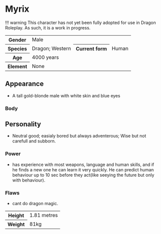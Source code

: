 # Myrix
!!! warning
    This character has not yet been fully adopted for use in Dragon Roleplay. As such, it is a work in progress.

<table>
  <tr>
    <th>Gender</th>
    <td> Male</td>
  </tr>
  <tr>
    <th>Species</th>
    <td>Dragon; Western</td>
    <th>Current form </th>
    <td>Human
</tr>
  <tr>
    <th>Age</th>
    <td>4000 years</td>
  </tr>
  <tr>
    <th>Element</th>
    <td>None</td>
  </tr>
</table>

## Appearance
* A tall gold-blonde male with white skin and blue eyes

### Body
<table>
  <tr>
    <th>Height</th>
    <td>1.81 metres</td>
  </tr>
    <tr>
    <th>Weight</th>
    <td> 81kg </td>

## Personality
*  Neutral good; easialy bored but always adventerous; Wise but not carefull and subborn.

### Power
*  has experience with most weapons, language and human skills, and if he finds a new one he can learn it very quickly. He can predict human behaviour up to 10 sec before they act(like seeying the future but only with behaviour).

### Flaws
*  cant do dragon magic.
